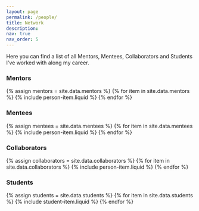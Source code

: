 ```yaml
---
layout: page
permalink: /people/
title: Network
description: 
nav: true
nav_order: 5
---
```

Here you can find a list of all Mentors, Mentees, Collaborators and Students I've worked with along my career. 

### Mentors
{% assign mentors = site.data.mentors %}
{% for item in site.data.mentors %}
  {% include person-item.liquid %}
{% endfor %}
<br>

### Mentees
{% assign mentees = site.data.mentees %}
{% for item in site.data.mentees %}
  {% include person-item.liquid %}
{% endfor %}
<br>

### Collaborators
{% assign collaborators = site.data.collaborators %}
{% for item in site.data.collaborators %}
  {% include person-item.liquid %}
{% endfor %}
<br>

### Students
{% assign students = site.data.students %}
{% for item in site.data.students %}
  {% include student-item.liquid %}
{% endfor %}
<br>

